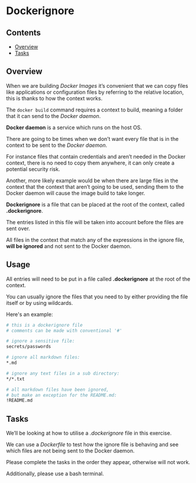 # Dockerignore

<!--TOC_START-->
## Contents
- [Overview](#overview)
- [Tasks](#tasks)

<!--TOC_END-->
## Overview

When we are building *Docker Images* it’s convenient that we can copy files like applications or configuration files by referring to the relative location, this is thanks to how the context works. 

The `docker build` command requires a context to build, meaning a folder that it can send to the *Docker daemon*.

**Docker daemon** is a service which runs on the host OS. 

There are going to be times when we don’t want every file that is in the context to be sent to the *Docker daemon*. 

For instance files that contain credentials and aren’t needed in the Docker context, there is no need to copy them anywhere, it can only create a potential security risk. 

Another, more likely example would be when there are large files in the context that the context that aren’t going to be used, sending them to the Docker daemon will cause the image build to take longer.

**Dockerignore** is a file that can be placed at the root of the context, called **.dockerignore**. 

The entries listed in this file will be taken into account before the files are sent over. 

All files in the context that match any of the expressions in the ignore file, **will be ignored** and not sent to the Docker daemon.

## Usage

All entries will need to be put in a file called **.dockerignore** at the root of the context. 

You can usually ignore the files that you need to by either providing the file itself or by using wildcards.

Here's an example:

```dockerfile
# this is a dockerignore file
# comments can be made with conventional '#'

# ignore a sensitive file:
secrets/passwords

# ignore all markdown files:
*.md

# ignore any text files in a sub directory:
*/*.txt

# all markdown files have been ignored,
# but make an exception for the README.md:
!README.md
```

## Tasks

We’ll be looking at how to utilise a *.dockerignore* file in this exercise. 

We can use a *Dockerfile* to test how the ignore file is behaving and see which files are not being sent to the Docker daemon.

Please complete the tasks in the order they appear, otherwise will not work.

Additionally, please use a bash terminal.

